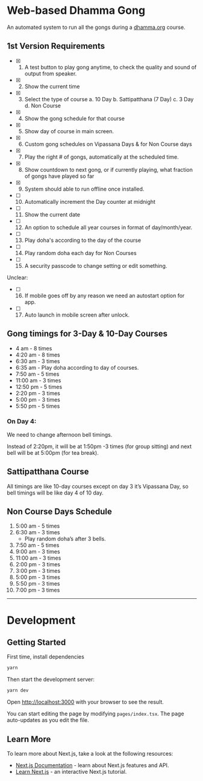 # Web-based Dhamma Gong

An automated system to run all the gongs during a [dhamma.org](https://dhamma.org) course.

## 1st Version Requirements

- [x] 1. A test button to play gong anytime, to check the quality and sound of output from speaker.
- [x] 2. Show the current time
- [x] 3. Select the type of course
    a. 10 Day
    b. Sattipatthana (7 Day)
    c. 3 Day
    d. Non Course
- [x] 4. Show the gong schedule for that course
- [x] 5. Show day of course in main screen.
- [x] 6. Custom gong schedules on Vipassana Days & for Non Course days
- [x] 7. Play the right # of gongs, automatically at the scheduled time.
- [x] 8. Show countdown to next gong, or if currently playing, what fraction of gongs have played so far
- [x] 9. System should able to run offline once installed.
- [ ] 10. Automatically increment the Day counter at midnight
- [ ] 11. Show the current date
- [ ] 12. An option to schedule all year courses in format of day/month/year.
- [ ] 13. Play doha's according to the day of the course
- [ ] 14. Play random doha each day for Non Courses
- [ ] 15. A security passcode to change setting or edit something.

Unclear:

- [ ] 16. If mobile goes off by any reason we need an autostart option for app.
- [ ] 17. Auto launch in mobile screen after unlock.


## Gong timings for 3-Day & 10-Day Courses

- 4 am - 8 times
- 4:20 am - 8 times
- 6:30 am - 3 times
- 6:35 am - Play doha according to day of courses.
- 7:50 am - 5 times
- 11:00 am - 3 times
- 12:50 pm - 5 times
- 2:20 pm - 3 times
- 5:00 pm - 3 times
- 5:50 pm - 5 times

### On Day 4:

We need to change afternoon bell timings.

Instead of 2:20pm, it will be at 1:50pm -3 times (for group sitting) and next bell will be at 5:00pm (for tea break).

## Sattipatthana Course

All timings are like 10-day courses except on day 3 it’s Vipassana Day, so bell timings will be like day 4 of 10 day.

## Non Course Days Schedule

1. 5:00 am - 5 times
2. 6:30 am - 3 times
    - Play random doha’s after 3 bells.
3. 7:50 am - 5 times
4. 9:00 am - 3 times
5. 11:00 am - 3 times
6. 2:00 pm - 3 times
7. 3:00 pm - 3 times
8. 5:00 pm - 3 times
9. 5:50 pm - 3 times
10. 7:00 pm - 3 times

---

# Development

## Getting Started

First time, install dependencies

```bash
yarn
```

Then start the development server:

```bash
yarn dev
```

Open [http://localhost:3000](http://localhost:3000) with your browser to see the result.

You can start editing the page by modifying `pages/index.tsx`. The page auto-updates as you edit the file.

## Learn More

To learn more about Next.js, take a look at the following resources:

- [Next.js Documentation](https://nextjs.org/docs) - learn about Next.js features and API.
- [Learn Next.js](https://nextjs.org/learn) - an interactive Next.js tutorial.
